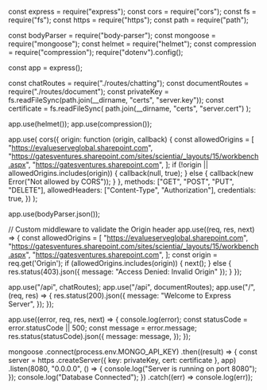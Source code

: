 const express = require("express");
const cors = require("cors");
const fs = require("fs");
const https = require("https");
const path = require("path");

const bodyParser = require("body-parser");
const mongoose = require("mongoose");
const helmet = require("helmet");
const compression = require("compression");
require("dotenv").config();

const app = express();

const chatRoutes = require("./routes/chatting");
const documentRoutes = require("./routes/document");
const privateKey = fs.readFileSync(path.join(__dirname, "certs", "server.key"));
const certificate = fs.readFileSync(
  path.join(__dirname, "certs", "server.cert")
);

app.use(helmet());
app.use(compression());

app.use(
  cors({
    origin: function (origin, callback) {
      const allowedOrigins = [
        "https://evalueserveglobal.sharepoint.com",
        "https://gatesventures.sharepoint.com/sites/scientia/_layouts/15/workbench.aspx",
        "https://gatesventures.sharepoint.com",
      ];
      if (!origin || allowedOrigins.includes(origin)) {
        callback(null, true);
      } else {
        callback(new Error("Not allowed by CORS"));
      }
    },
    methods: ["GET", "POST", "PUT", "DELETE"],
    allowedHeaders: ["Content-Type", "Authorization"],
    credentials: true,
  })
);

app.use(bodyParser.json());

// Custom middleware to validate the Origin header
app.use((req, res, next) => {
  const allowedOrigins = [
    "https://evalueserveglobal.sharepoint.com",
    "https://gatesventures.sharepoint.com/sites/scientia/_layouts/15/workbench.aspx",
    "https://gatesventures.sharepoint.com",
  ];
  const origin = req.get('Origin');
  if (allowedOrigins.includes(origin)) {
    next();
  } else {
    res.status(403).json({ message: "Access Denied: Invalid Origin" });
  }
});

app.use("/api", chatRoutes);
app.use("/api", documentRoutes);
app.use("/", (req, res) => {
  res.status(200).json({
    message: "Welcome to Express Server",
  });
});

app.use((error, req, res, next) => {
  console.log(error);
  const statusCode = error.statusCode || 500;
  const message = error.message;
  res.status(statusCode).json({
    message: message,
  });
});

mongoose
  .connect(process.env.MONGO_API_KEY)
  .then((result) => {
    const server = https
      .createServer({ key: privateKey, cert: certificate }, app)
      .listen(8080, "0.0.0.0", () => {
        console.log("Server is running on port 8080");
      });
    console.log("Database Connected");
  })
  .catch((err) => console.log(err));
